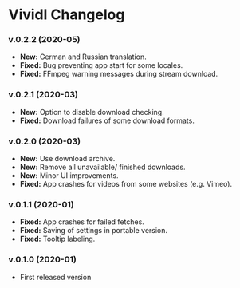 # Vividl Changelog

### v.0.2.2 (2020-05)
- **New:** German and Russian translation.
- **Fixed:** Bug preventing app start for some locales.
- **Fixed:** FFmpeg warning messages during stream download.

### v.0.2.1 (2020-03)
- **New:** Option to disable download checking.
- **Fixed:** Download failures of some download formats.

### v.0.2.0 (2020-03)
- **New:** Use download archive.
- **New:** Remove all unavailable/ finished downloads.
- **New:** Minor UI improvements.
- **Fixed:** App crashes for videos from some websites (e.g. Vimeo).

### v.0.1.1 (2020-01)
- **Fixed:** App crashes for failed fetches.
- **Fixed:** Saving of settings in portable version.
- **Fixed:** Tooltip labeling.

### v.0.1.0 (2020-01)
- First released version
